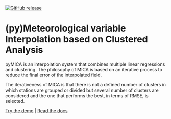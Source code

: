 [![GitHub release](https://img.shields.io/github/release-pre/meteocat/pymica.svg)](https://github.com/meteocat/pymica/releases)

(py)Meteorological variable Interpolation based on Clustered Analysis
=====================================================================

pyMICA is an interpolation system that combines multiple linear regressions and clustering. The philosophy of MICA is based on an iterative process to reduce the final error of the interpolated field.

The iterativeness of MICA is that there is not a defined number of clusters in which stations are grouped or divided but several number of clusters are considered and the one that performs the best, in terms of RMSE, is selected.

[Try the demo]() |
[Read the docs](https://pymica.readthedocs.io/en/latest)